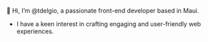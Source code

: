 👋 Hi, I’m @tdelgio, a passionate front-end developer based in Maui.

- I have a keen interest in crafting engaging and user-friendly web experiences. 

<!---
tdelgio/tdelgio is a ✨ special ✨ repository because its `README.md` (this file) appears on your GitHub profile.
You can click the Preview link to take a look at your changes.
--->
